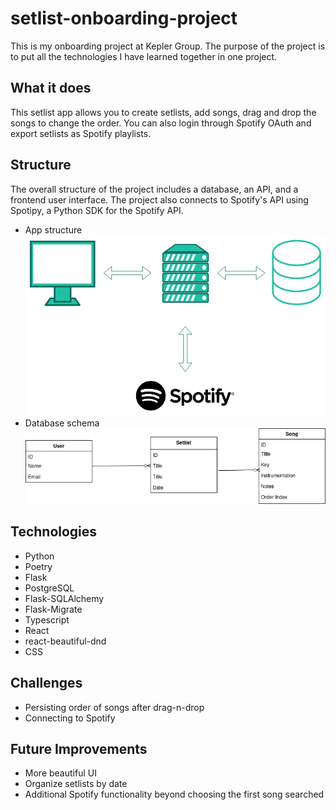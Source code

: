 # setlist-onboarding-project

This is my onboarding project at Kepler Group.
The purpose of the project is to put all the technologies I have learned together in one project.

## What it does

This setlist app allows you to create setlists, add songs, drag and drop the songs to change the order.
You can also login through Spotify OAuth and export setlists as Spotify playlists.

## Structure

The overall structure of the project includes a database, an API, and a frontend user interface.
The project also connects to Spotify's API using Spotipy, a Python SDK for the Spotify API.

* App structure
![app-diagram](images/setlist-app-diagram.png)
* Database schema
![schema](images/setlist-app-schema.png)

## Technologies

* Python
* Poetry
* Flask
* PostgreSQL
* Flask-SQLAlchemy
* Flask-Migrate
* Typescript
* React
* react-beautiful-dnd
* CSS

## Challenges
* Persisting order of songs after drag-n-drop
* Connecting to Spotify

## Future Improvements
* More beautiful UI
* Organize setlists by date
* Additional Spotify functionality beyond choosing the first song searched
